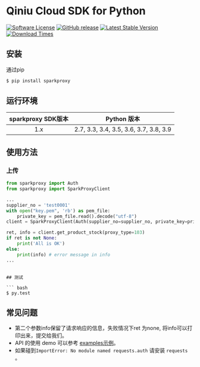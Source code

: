 # Qiniu Cloud SDK for Python

[![Software License](https://img.shields.io/badge/license-MIT-brightgreen.svg)](LICENSE)
[![GitHub release](https://img.shields.io/github/v/tag/qiniu/python-sdk.svg?label=release)](https://github.com/yungoo/spark-proxy/sdk/spark-sdk-python/releases)
[![Latest Stable Version](https://img.shields.io/pypi/v/sparkproxy.svg)](https://pypi.python.org/pypi/spark-proxy)
[![Download Times](https://img.shields.io/pypi/dm/sparkproxy.svg)](https://pypi.python.org/pypi/spark-proxy)

## 安装

通过pip

```bash
$ pip install sparkproxy
```

## 运行环境

| sparkproxy SDK版本 |              Python 版本               |
|:----------------:| :------------------------------------: |
|       1.x        | 2.7, 3.3, 3.4, 3.5, 3.6, 3.7, 3.8, 3.9 |

## 使用方法

### 上传
```python
from sparkproxy import Auth
from sparkproxy import SparkProxyClient

...
supplier_no = 'test0001'
with open("key.pem", 'rb') as pem_file:
    private_key = pem_file.read().decode("utf-8")
client = SparkProxyClient(Auth(supplier_no=supplier_no, private_key=private_key))

ret, info = client.get_product_stock(proxy_type=103)
if ret is not None:
    print('All is OK')
else:
    print(info) # error message in info
...

```

```

## 测试

``` bash
$ py.test
```

## 常见问题

- 第二个参数info保留了请求响应的信息，失败情况下ret 为none, 将info可以打印出来，提交给我们。
- API 的使用 demo 可以参考 [examples示例](https://github.com/yungoo/spark-proxy/sdk/spark-sdk-python/tree/master/examples)。
- 如果碰到`ImportError: No module named requests.auth` 请安装 `requests` 。
